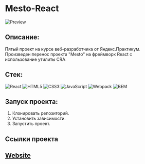 # Mesto-React
![Preview](https://user-images.githubusercontent.com/99011044/204518012-a83ac570-32af-43e3-8bbd-8be04c3b898b.png)
## Описание:
Пятый проект на курсе веб-разработчика от Яндекс.Практикум.
Произведен перенос проекта "Mesto" на фреймворк React с использование утилиты CRA.

## Стек:
![React](https://img.shields.io/badge/-React-61daf8?style=for-the-badge&logo=react&logoColor=black)
![HTML5](https://img.shields.io/badge/-HTML5-e34f26?style=for-the-badge&logo=html5&logoColor=white)
![CSS3](https://img.shields.io/badge/-CSS3-1572b6?style=for-the-badge&logo=css3&logoColor=white)
![JavaScript](https://img.shields.io/badge/-JavaScript-f7df1e?style=for-the-badge&logo=javaScript&logoColor=black)
![Webpack](https://img.shields.io/badge/-Webpack-99d6f8?style=for-the-badge&logo=webpack&logoColor=black)
![BEM](https://img.shields.io/badge/-BEM-black?style=for-the-badge&logo=bem)

## Запуск проекта:
1. Клонировать репозиторий.
2. Установить зависимости.
3. Запустить проект.

## Ссылки проекта
## [Website](https://msiameg.github.io/mesto)
